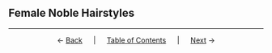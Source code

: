 ## Female Noble Hairstyles

---
<p align="center">
← <a href="male-aristocratic-hairstyles.md">Back</a> &emsp; | &emsp; <a href="readme.md">Table of Contents</a> &emsp; | &emsp; <a href="">Next</a> →
</p>
